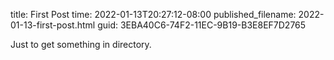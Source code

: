 title: First Post
time: 2022-01-13T20:27:12-08:00
published_filename: 2022-01-13-first-post.html
guid: 3EBA40C6-74F2-11EC-9B19-B3E8EF7D2765


Just to get something in directory.

